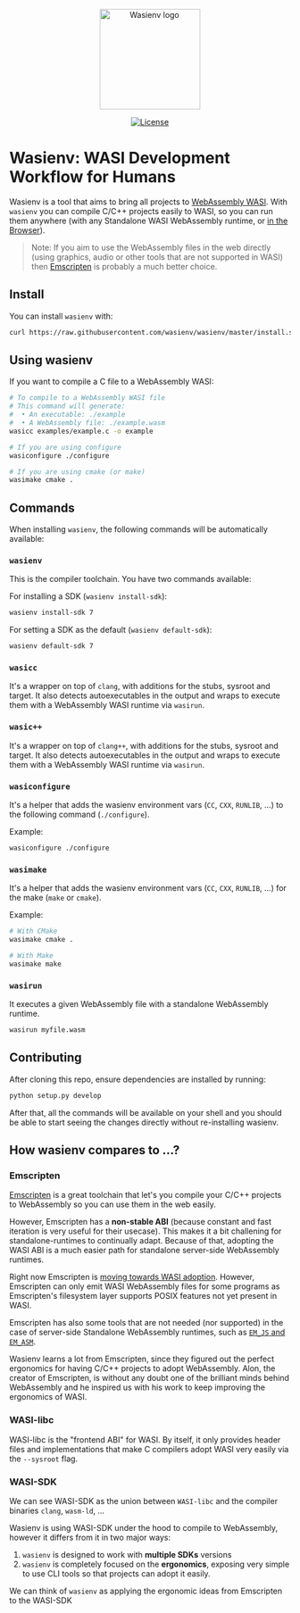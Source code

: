 <p align="center">
  <a href="https://github.com/wasienv/wasienv" target="_blank" rel="noopener noreferrer">
    <img height="180" src="https://raw.githubusercontent.com/wasienv/wasienv/master/logo.png" alt="Wasienv logo">
  </a>
</p>

<p align="center">
  <a href="https://github.com/wasmerio/wasmer/blob/master/LICENSE">
    <img src="https://img.shields.io/github/license/wasienv/wasienv.svg?style=flat-square" alt="License">
  </a>
</p>

# Wasienv: WASI Development Workflow for Humans

Wasienv is a tool that aims to bring all projects to [WebAssembly WASI](https://github.com/WebAssembly/WASI). With `wasienv` you can compile C/C++ projects easily to WASI, so you can run them anywhere (with any Standalone WASI WebAssembly runtime, or [in the Browser](https://webassembly.sh)).

> Note: If you aim to use the WebAssembly files in the web directly (using graphics, audio or other tools that are not supported in WASI) then [Emscripten](https://emscripten.org/) is probably a much better choice.

## Install

You can install `wasienv` with:

```sh
curl https://raw.githubusercontent.com/wasienv/wasienv/master/install.sh | sh
```

## Using wasienv

If you want to compile a C file to a WebAssembly WASI:

```sh
# To compile to a WebAssembly WASI file
# This command will generate:
#  • An executable: ./example
#  • A WebAssembly file: ./example.wasm
wasicc examples/example.c -o example

# If you are using configure
wasiconfigure ./configure

# If you are using cmake (or make)
wasimake cmake .
```

## Commands

When installing `wasienv`, the following commands will be automatically available:

### `wasienv`

This is the compiler toolchain. You have two commands available:

For installing a SDK (`wasienv install-sdk`):

```sh
wasienv install-sdk 7
```

For setting a SDK as the default (`wasienv default-sdk`):

```sh
wasienv default-sdk 7
```

### `wasicc`

It's a wrapper on top of `clang`, with additions for the stubs, sysroot and target.
It also detects autoexecutables in the output and wraps to execute them with a WebAssembly WASI runtime via `wasirun`.

### `wasic++`

It's a wrapper on top of `clang++`, with additions for the stubs, sysroot and target.
It also detects autoexecutables in the output and wraps to execute them with a WebAssembly WASI runtime via `wasirun`.

### `wasiconfigure`

It's a helper that adds the wasienv environment vars (`CC`, `CXX`, `RUNLIB`, ...) to the following command (`./configure`).

Example:

```sh
wasiconfigure ./configure
```

### `wasimake`

It's a helper that adds the wasienv environment vars (`CC`, `CXX`, `RUNLIB`, ...) for the make (`make` or `cmake`).

Example:

```sh
# With CMake
wasimake cmake .

# With Make
wasimake make
```

### `wasirun`

It executes a given WebAssembly file with a standalone WebAssembly runtime.

```sh
wasirun myfile.wasm
```

## Contributing

After cloning this repo, ensure dependencies are installed by running:

```sh
python setup.py develop
```

After that, all the commands will be available on your shell and you should be able to start seeing the changes directly without re-installing wasienv.


## How wasienv compares to …?

### Emscripten

[Emscripten](https://emscripten.org/) is a great toolchain that let's you compile your C/C++ projects to WebAssembly so you can use them in the web easily.

However, Emscripten has a **non-stable ABI** (because constant and fast iteration is very useful for their usecase).
This makes it a bit challening for standalone-runtimes to continually adapt.
Because of that, adopting the WASI ABI is a much easier path for standalone server-side WebAssembly runtimes.

Right now Emscripten is [moving towards WASI adoption](https://github.com/emscripten-core/emscripten/issues/9479). 
However, Emscripten can only emit WASI WebAssembly files for some programs as Emscripten's filesystem layer supports POSIX features not yet present in WASI.

Emscripten has also some tools that are not needed (nor supported) in the case of server-side Standalone WebAssembly runtimes, such as [`EM_JS` and `EM_ASM`](https://emscripten.org/docs/porting/connecting_cpp_and_javascript/Interacting-with-code.html#calling-javascript-from-c-c).

Wasienv learns a lot from Emscripten, since they figured out the perfect ergonomics for having C/C++ projects to adopt WebAssembly. Alon, the creator of Emscripten, is without any doubt one of the brilliant minds behind WebAssembly and he inspired us with his work to keep improving the ergonomics of WASI.

### WASI-libc

WASI-libc is the "frontend ABI" for WASI. By itself, it only provides header files and implementations that make C compilers adopt WASI very easily via the `--sysroot` flag.

### WASI-SDK

We can see WASI-SDK as the union between `WASI-libc` and the compiler binaries `clang`, `wasm-ld`, ...

Wasienv is using WASI-SDK under the hood to compile to WebAssembly, however it differs from it in two major ways:
1. `wasienv` is designed to work with **multiple SDKs** versions
2. `wasienv` is completely focused on the **ergonomics**, exposing very simple to use CLI tools so that projects can adopt it easily.

We can think of `wasienv` as applying the ergonomic ideas from Emscripten to the WASI-SDK
